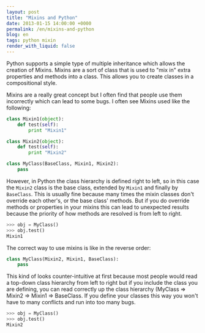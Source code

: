 ```yaml
---
layout: post
title: "Mixins and Python"
date: 2013-01-15 14:00:00 +0000
permalink: /en/mixins-and-python
blog: en
tags: python mixin
render_with_liquid: false
---
```


Python supports a simple type of multiple inheritance which allows the
creation of Mixins. Mixins are a sort of class that is used to "mix in"
extra properties and methods into a class. This allows you to create
classes in a compositional style.

Mixins are a really great concept but I often find that people use them
incorrectly which can lead to some bugs. I often see Mixins used like
the following:

```python
class Mixin1(object):
    def test(self):
        print "Mixin1"

class Mixin2(object):
    def test(self):
        print "Mixin2"

class MyClass(BaseClass, Mixin1, Mixin2):
    pass
```

However, in Python the class hierarchy is defined right to left, so in
this case the `Mixin2` class is the base class, extended by `Mixin1` and
finally by `BaseClass`. This is usually fine because many times the
mixin classes don't override each other's, or the base class' methods.
But if you do override methods or properties in your mixins this can
lead to unexpected results because the priority of how methods are
resolved is from left to right.

```python
>>> obj = MyClass()
>>> obj.test()
Mixin1
```

The correct way to use mixins is like in the reverse order:

```python
class MyClass(Mixin2, Mixin1, BaseClass):
    pass
```

This kind of looks counter-intuitive at first because most people would
read a top-down class hierarchy from left to right but if you include
the class you are defining, you can read correctly up the class
hierarchy (MyClass =\> Mixin2 =\> Mixin1 =\> BaseClass. If you define
your classes this way you won't have to many conflicts and run into too
many bugs.

```python
>>> obj = MyClass()
>>> obj.test()
Mixin2
```
